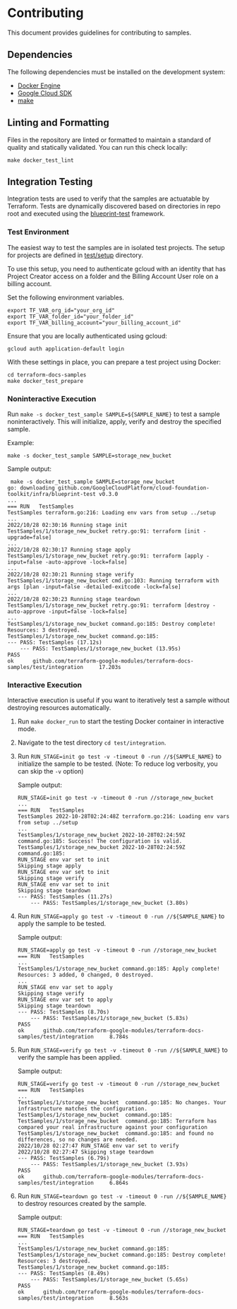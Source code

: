 # Contributing

This document provides guidelines for contributing to samples.

## Dependencies

The following dependencies must be installed on the development system:

- [Docker Engine][docker-engine]
- [Google Cloud SDK][google-cloud-sdk]
- [make]

## Linting and Formatting
Files in the repository are linted or formatted to maintain a standard of quality and statically validated.
You can run this check locally:

```
make docker_test_lint
```

## Integration Testing

Integration tests are used to verify that the samples are actuatable
by Terraform. Tests are dynamically discovered based on directories in
repo root and executed using the [blueprint-test](https://pkg.go.dev/github.com/GoogleCloudPlatform/cloud-foundation-toolkit/infra/blueprint-test) framework.

### Test Environment

The easiest way to test the samples are in isolated test projects. The
setup for projects are defined in [test/setup](./test/setup/)
directory.

To use this setup, you need to authenticate gcloud with an identity that has
Project Creator access on a folder and the Billing Account User role on a billing account.

Set the following environment variables.
```
export TF_VAR_org_id="your_org_id"
export TF_VAR_folder_id="your_folder_id"
export TF_VAR_billing_account="your_billing_account_id"
```

Ensure that you are locally authenticated using gcloud:

```
gcloud auth application-default login
```

With these settings in place, you can prepare a test project using Docker:

```
cd terraform-docs-samples
make docker_test_prepare
```

### Noninteractive Execution

Run `make -s docker_test_sample SAMPLE=${SAMPLE_NAME}` to test a sample
noninteractively. This will initialize, apply, verify and destroy the
specified sample.

Example:
```
make -s docker_test_sample SAMPLE=storage_new_bucket
```

Sample output:

```
 make -s docker_test_sample SAMPLE=storage_new_bucket
go: downloading github.com/GoogleCloudPlatform/cloud-foundation-toolkit/infra/blueprint-test v0.3.0
...
=== RUN   TestSamples
TestSamples terraform.go:216: Loading env vars from setup ../setup
...
2022/10/28 02:30:16 Running stage init
TestSamples/1/storage_new_bucket retry.go:91: terraform [init -upgrade=false]
...
2022/10/28 02:30:17 Running stage apply
TestSamples/1/storage_new_bucket retry.go:91: terraform [apply -input=false -auto-approve -lock=false]
...
2022/10/28 02:30:21 Running stage verify
TestSamples/1/storage_new_bucket cmd.go:103: Running terraform with args [plan -input=false -detailed-exitcode -lock=false]
...
2022/10/28 02:30:23 Running stage teardown
TestSamples/1/storage_new_bucket retry.go:91: terraform [destroy -auto-approve -input=false -lock=false]
...
TestSamples/1/storage_new_bucket command.go:185: Destroy complete! Resources: 3 destroyed.
TestSamples/1/storage_new_bucket command.go:185: 
--- PASS: TestSamples (17.12s)
    --- PASS: TestSamples/1/storage_new_bucket (13.95s)
PASS
ok      github.com/terraform-google-modules/terraform-docs-samples/test/integration     17.203s
```

### Interactive Execution

Interactive execution is useful if you want to iteratively test a sample
without destroying resources automatically.

1. Run `make docker_run` to start the testing Docker container in
   interactive mode.

1. Navigate to the test directory `cd test/integration`.

1. Run `RUN_STAGE=init go test -v -timeout 0 -run //${SAMPLE_NAME}` to initialize
    the sample to be tested. (Note: To reduce log verbosity, you can skip the `-v` option)

    Sample output:
    ```
    RUN_STAGE=init go test -v -timeout 0 -run //storage_new_bucket
    ...
    === RUN   TestSamples
    TestSamples 2022-10-28T02:24:48Z terraform.go:216: Loading env vars from setup ../setup
    ...
    TestSamples/1/storage_new_bucket 2022-10-28T02:24:59Z command.go:185: Success! The configuration is valid.
    TestSamples/1/storage_new_bucket 2022-10-28T02:24:59Z command.go:185: 
    RUN_STAGE env var set to init
    Skipping stage apply
    RUN_STAGE env var set to init
    Skipping stage verify
    RUN_STAGE env var set to init
    Skipping stage teardown
    --- PASS: TestSamples (11.27s)
        --- PASS: TestSamples/1/storage_new_bucket (3.80s)
    ```

1. Run `RUN_STAGE=apply go test -v -timeout 0 -run //${SAMPLE_NAME}` to apply
    the sample to be tested.

    Sample output:
    ```
    RUN_STAGE=apply go test -v -timeout 0 -run //storage_new_bucket
    === RUN   TestSamples
    ...
    TestSamples/1/storage_new_bucket command.go:185: Apply complete! Resources: 3 added, 0 changed, 0 destroyed.
    ...
    RUN_STAGE env var set to apply
    Skipping stage verify
    RUN_STAGE env var set to apply
    Skipping stage teardown
    --- PASS: TestSamples (8.70s)
        --- PASS: TestSamples/1/storage_new_bucket (5.83s)
    PASS
    ok      github.com/terraform-google-modules/terraform-docs-samples/test/integration     8.784s
    ```

1. Run `RUN_STAGE=verify go test -v -timeout 0 -run //${SAMPLE_NAME}` to verify
    the sample has been applied.

    Sample output:
    ```
    RUN_STAGE=verify go test -v -timeout 0 -run //storage_new_bucket
    === RUN   TestSamples
    ...
    TestSamples/1/storage_new_bucket  command.go:185: No changes. Your infrastructure matches the configuration.
    TestSamples/1/storage_new_bucket  command.go:185: 
    TestSamples/1/storage_new_bucket  command.go:185: Terraform has compared your real infrastructure against your configuration
    TestSamples/1/storage_new_bucket  command.go:185: and found no differences, so no changes are needed.
    2022/10/28 02:27:47 RUN_STAGE env var set to verify
    2022/10/28 02:27:47 Skipping stage teardown
    --- PASS: TestSamples (6.79s)
        --- PASS: TestSamples/1/storage_new_bucket (3.93s)
    PASS
    ok      github.com/terraform-google-modules/terraform-docs-samples/test/integration     6.864s
    ```

1. Run `RUN_STAGE=teardown go test -v -timeout 0 -run //${SAMPLE_NAME}` to destroy
   resources created by the sample.

    Sample output:
    ```
    RUN_STAGE=teardown go test -v -timeout 0 -run //storage_new_bucket
    === RUN   TestSamples
    ...
    TestSamples/1/storage_new_bucket command.go:185: 
    TestSamples/1/storage_new_bucket command.go:185: Destroy complete! Resources: 3 destroyed.
    TestSamples/1/storage_new_bucket command.go:185: 
    --- PASS: TestSamples (8.49s)
        --- PASS: TestSamples/1/storage_new_bucket (5.65s)
    PASS
    ok      github.com/terraform-google-modules/terraform-docs-samples/test/integration     8.563s
    ```

[docker-engine]: https://www.docker.com/products/docker-engine
[google-cloud-sdk]: https://cloud.google.com/sdk/install
[make]: https://en.wikipedia.org/wiki/Make_(software)
